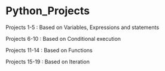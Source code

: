 # Python_Projects

Projects 1-5 : Based on Variables, Expressions and statements

Projects 6-10 : Based on Conditional execution

Projects 11-14 : Based on Functions

Projects 15-19 : Based on Iteration

